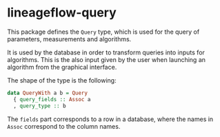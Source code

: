 # lineageflow-query

This package defines the `Query` type, which is used for the query of parameters, measurements and algorithms.

It is used by the database in order to transform queries into inputs for algorithms.
This is the also input given by the user when launching an algorithm from the graphical interface.

The shape of the type is the following:

```haskell
data QueryWith a b = Query
  { query_fields :: Assoc a
  , query_type :: b
```

The `fields` part corresponds to a row in a database, where the names in `Assoc` correspond to the column names.
